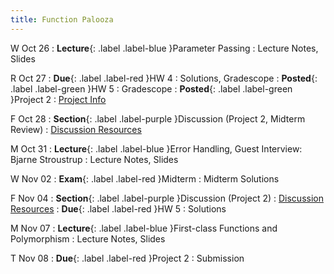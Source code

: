 ```yaml
---
title: Function Palooza
---
```


W Oct 26
: **Lecture**{: .label .label-blue }Parameter Passing
  : Lecture Notes, Slides

R Oct 27
: **Due**{: .label .label-red }HW 4
  : Solutions, Gradescope
: **Posted**{: .label .label-green }HW 5
  : Gradescope
: **Posted**{: .label .label-green }Project 2
  : [Project Info]({{site.baseurl}}/projects)

F Oct 28
: **Section**{: .label .label-purple }Discussion (Project 2, Midterm Review)
  : [Discussion Resources](https://drive.google.com/drive/folders/1TBOqhuq2-JFEcW0KNkbnC6UXtpGUsATe)

M Oct 31
: **Lecture**{: .label .label-blue }Error Handling, Guest Interview: Bjarne Stroustrup
  : Lecture Notes, Slides

W Nov 02
: **Exam**{: .label .label-red }Midterm
  : Midterm Solutions

F Nov 04
: **Section**{: .label .label-purple }Discussion (Project 2)
  : [Discussion Resources](https://drive.google.com/drive/folders/1TBOqhuq2-JFEcW0KNkbnC6UXtpGUsATe)
: **Due**{: .label .label-red }HW 5
  : Solutions

M Nov 07
: **Lecture**{: .label .label-blue }First-class Functions and Polymorphism
  : Lecture Notes, Slides

T Nov 08
: **Due**{: .label .label-red }Project 2
  : Submission
